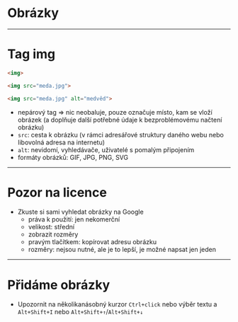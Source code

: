 <!-- .slide: data-state="c-slide-inter" -->

# Obrázky

---

# Tag img

```html
<img>
```
<!-- .element: class="c-text-lg fragment fade-out current-visible" contenteditable="true" -->

```html
<img src="meda.jpg">
```
<!-- .element: class="c-text-lg fragment fade-out fade-in current-visible" contenteditable="true" -->

```html
<img src="meda.jpg" alt="medvěd">
```
<!-- .element: class="c-text-md fragment current-visible" contenteditable="true" -->

>>>
* nepárový tag => nic neobaluje, pouze označuje místo, kam se vloží obrázek (a doplňuje další potřebné údaje k bezproblémovému načtení obrázku)
* `src`: cesta k obrázku (v rámci adresářové struktury daného webu nebo libovolná adresa na internetu)
* `alt`: nevidomí, vyhledávače, uživatelé s pomalým připojením
* formáty obrázků: GIF, JPG, PNG, SVG

---

# Pozor na licence

>>>
* Zkuste si sami vyhledat obrázky na Google
    * práva k použití: jen nekomerční
    * velikost: střední
    * zobrazit rozměry
    * pravým tlačítkem: kopírovat adresu obrázku
    * rozměry: nejsou nutné, ale je to lepší, je možné napsat jen jeden



---

<!-- .slide: data-state="c-slide-task" -->

# Přidáme obrázky

>>>
* Upozornit na několikanásobný kurzor `Ctrl+click` nebo výběr textu a `Alt+Shift+I` nebo `Alt+Shift+↑`/`Alt+Shift+↓`

